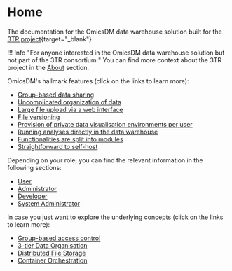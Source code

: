 # Home

The documentation for the OmicsDM data warehouse solution built for the [3TR project](https://www.3tr-imi.eu){target="_blank"}

!!! Info "For anyone interested in the OmicsDM data warehouse solution but not part of the 3TR consortium:"
    You can find more context about the 3TR project in the [About](../about) section.
    
OmicsDM's hallmark features (click on the links to learn more):

- [Group-based data sharing](content/concepts/group-based-access-control)
- [Uncomplicated organization of data](content/concepts/3-tier-data-organization)
- [Large file upload via a web interface](content/user-guide/submit-data)
- [File versioning](content/concepts/distributed-file-storage/#file-versioning)
- [Provision of private data visualisation environments per user](content/user-guide/data-visualisation)
- [Running analyses directly in the data warehouse](content/user-guide/data-analyses)
- [Functionalities are split into modules](content/concepts/modules)
- [Straightforward to self-host](content/sysadmin-guide/deployment)

Depending on your role, you can find the relevant information in the following sections:

- [User](content/user-guide/introduction)
- [Administrator](content/admin-guide/overview)
- [Developer](content/developer-guide/quickstart)
- [System Administrator](content/sysadmin-guide/dependencies)

In case you just want to explore the underlying concepts (click on the links to learn more):

- [Group-based access control](content/concepts/group-based-access-control)
- [3-tier Data Organisation](content/concepts/3-tier-data-organisation)
- [Distributed File Storage](content/concepts/distributed-file-storage)
- [Container Orchestration](content/concepts/docker-container-orchestration)